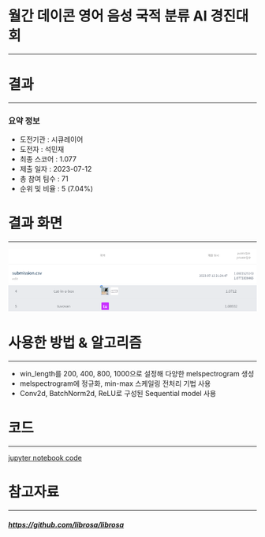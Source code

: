 # 월간 데이콘 영어 음성 국적 분류 AI 경진대회
---
# 결과
---
### 요약 정보
* 도전기관 : 시큐레이어
* 도전자 : 석민재
* 최종 스코어 : 1.077
* 제출 일자 : 2023-07-12
* 총 참여 팀수 : 71
* 순위 및 비율 : 5 (7.04%)

# 결과 화면
---
![leaderboard](./img/1.png)
![leaderboard](./img/2.png)

# 사용한 방법 & 알고리즘
---
* win_length를 200, 400, 800, 1000으로 설정해 다양한 melspectrogram 생성
* melspectrogram에 정규화, min-max 스케일링 전처리 기법 사용
* Conv2d, BatchNorm2d, ReLU로 구성된 Sequential model 사용

# 코드
---
[jupyter notebook code](main.ipynb)

# 참고자료
---
##### https://github.com/librosa/librosa
